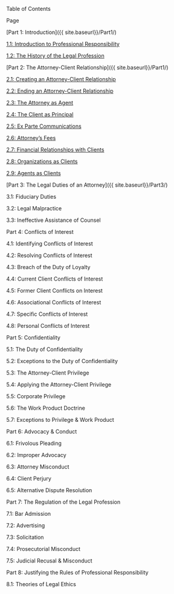 Table of Contents

Page

[Part 1:
Introduction]({{ site.baseurl}}/Part1/)

[1.1: Introduction to Professional
Responsibility](https://drive.google.com/open?id=1wbvJ4lIgIonI5ClQRkpghCw3dojcwf2tSEBs8bIhrbA)

[1.2: The History of the Legal
Profession](https://drive.google.com/open?id=1sM1sQZB7HAQEfb91FGhHqm5SX7UE585ul0BsCMPQKc)

[Part 2: The Attorney-Client
Relationship]({{ site.baseurl}}/Part1/)

[2.1: Creating an Attorney-Client
Relationship](https://drive.google.com/open?id=1w98ol8VxdiBvZ87r9bfmYxXViVGXBRX4PtBFoDmjyD8)

[2.2: Ending an Attorney-Client
Relationship](https://drive.google.com/open?id=1KBlMEccRG4sUqPLS2Pa9oGCoLUgKfyYmF4-1mI38Uk)

[2.3: The Attorney as
Agent](https://drive.google.com/open?id=15XkTrnv4UevEbU2r9Ey9RugKCIeoUq6O2qh7CTmLXc)

[2.4: The Client as
Principal](https://drive.google.com/open?id=149blR9NMJBBTwVS2zT5c60DF1A5RdM8KH3RXKOBvqEY)

[2.5: Ex Parte
Communications](https://drive.google.com/open?id=1f8VKc682IzS3Vr5TYoAhuqf0t4Uz9x1KHJCA1QJcGY)

[2.6: Attorney’s
Fees](https://drive.google.com/open?id=1UWcX9JP3cw2q80xI5cmdUgTBH3rxPf8AmmJ46leMis)

[2.7: Financial Relationships with
Clients](https://drive.google.com/open?id=1g0qmzVjBILWzI6nYVqUl6Ytcd9a2Jwt9QOCM9p8BeRo)

[2.8: Organizations as
Clients](https://drive.google.com/open?id=1F5C27cMLYvUhox7IjRq3cIZM3AX-HJS6Zv2pHZD8)

[2.9: Agents as
Clients](https://drive.google.com/open?id=1i23jQ-ssWJWdRkyb9LPvDK-rEmTOc12bAO0Y-ec2jY)

[Part 3: The Legal Duties of an Attorney]({{ site.baseurl}}/Part3/)

3.1: Fiduciary Duties

3.2: Legal Malpractice

3.3: Ineffective Assistance of Counsel

Part 4: Conflicts of Interest

4.1: Identifying Conflicts of Interest

4.2: Resolving Conflicts of Interest

4.3: Breach of the Duty of Loyalty

4.4: Current Client Conflicts of Interest

4.5: Former Client Conflicts on Interest

4.6: Associational Conflicts of Interest

4.7: Specific Conflicts of Interest

4.8: Personal Conflicts of Interest

Part 5: Confidentiality

5.1: The Duty of Confidentiality

5.2: Exceptions to the Duty of Confidentiality

5.3: The Attorney-Client Privilege

5.4: Applying the Attorney-Client Privilege

5.5: Corporate Privilege

5.6: The Work Product Doctrine

5.7: Exceptions to Privilege & Work Product

Part 6: Advocacy & Conduct

6.1: Frivolous Pleading

6.2: Improper Advocacy

6.3: Attorney Misconduct

6.4: Client Perjury

6.5: Alternative Dispute Resolution

Part 7: The Regulation of the Legal Profession

7.1: Bar Admission

7.2: Advertising

7.3: Solicitation

7.4: Prosecutorial Misconduct

7.5: Judicial Recusal & Misconduct

Part 8: Justifying the Rules of Professional Responsibility

8.1: Theories of Legal Ethics
